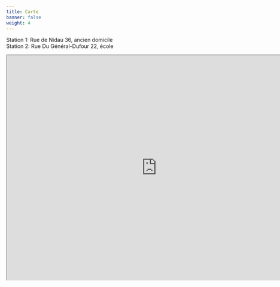 ```yaml
---
title: Carte
banner: false
weight: 4
---
```


Station 1: Rue de Nidau 36, ancien domicile  
Station 2: Rue Du Général-Dufour 22, école

<iframe src="https://www.google.com/maps/d/embed?mid=1SYGCLLkloay8fxd6LUhv-DIqgxMrllLN" width="800" height="600"></iframe>